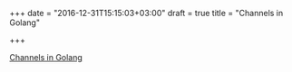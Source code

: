 +++
date = "2016-12-31T15:15:03+03:00"
draft = true
title = "Channels in Golang"

+++

<p><a href="http://www.tapirgames.com/blog/golang-channel">Channels in Golang</a></p>

